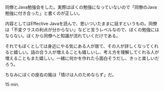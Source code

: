 同僚とJava勉強会をした。実際はぼくの勉強になっていないので「同僚のJava勉強に付き合った」と書くのが正しい。

内容としてはEffective Javaを読んで、思いついたままに話すというもの。同僚は「不変クラスの利点が分からない」などと言うレベルなので、ぼくの勉強にはならない。ぼくから同僚へと知識が流れていくだけである。

それでもぼくとしては身近にやる気にある人が居て、その人が詳しくなってくれると嬉しい。話の合う人が増えることも嬉しいし、考え方を理解してくれる人が増えることもまた嬉しい。一緒に何かを作れたら面白そうだし、きっと楽しいだろう。

ちなみにぼくの座右の銘は「情けは人のためならず」だ。

15 min.
